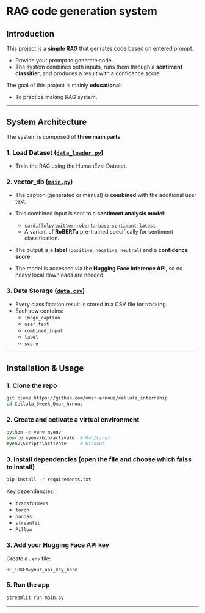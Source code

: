 # RAG code generation system

## Introduction

This project is a **simple RAG** that genrates code based on entered prompt.

- Provide your prompt to generate code.
- The system combines both inputs, runs them through a **sentiment classifier**, and produces a result with a confidence score.

The goal of this project is mainly **educational**:

- To practice making RAG system.

---

## System Architecture

The system is composed of **three main parts**:

### 1. Load Dataset ([`data_loader.py`](./data_loader.py))

- Train the RAG using the HumanEval Dataset.

### 2. vector_db ([`main.py`](./main.py))

- The caption (generated or manual) is **combined** with the additional user text.
- This combined input is sent to a **sentiment analysis model**:

  - [`cardiffnlp/twitter-roberta-base-sentiment-latest`](https://huggingface.co/cardiffnlp/twitter-roberta-base-sentiment-latest)
  - A variant of **RoBERTa** pre-trained specifically for sentiment classification.

- The output is a **label** (`positive`, `negative`, `neutral`) and a **confidence score**.
- The model is accessed via the **Hugging Face Inference API**, so no heavy local downloads are needed.

### 3. Data Storage ([`data.csv`](./data.csv))

- Every classification result is stored in a CSV file for tracking.
- Each row contains:
  - `image_caption`
  - `user_text`
  - `combined_input`
  - `label`
  - `score`

---

## Installation & Usage

### 1. Clone the repo

```bash
git clone https://github.com/omar-arnous/cellula_internship
cd Cellula_3week_Omar_Arnous
```

### 2. Create and activate a virtual environment

```bash
python -m venv myenv
source myenv/bin/activate  # Mac/Linux
myenv\Scripts\activate     # Windows
```

### 3. Install dependencies (open the file and choose which faiss to install)

```bash
pip install -r requirements.txt
```

Key dependencies:

- `transformers`
- `torch`
- `pandas`
- `streamlit`
- `Pillow`

### 3. Add your Hugging Face API key

Create a `.env` file:

```
HF_TOKEN=your_api_key_here
```

### 5. Run the app

```bash
streamlit run main.py
```

---
